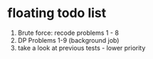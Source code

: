 # floating todo list

1. Brute force: recode problems 1 - 8
2. DP Problems 1-9 (background job)
3. take a look at previous tests - lower priority
